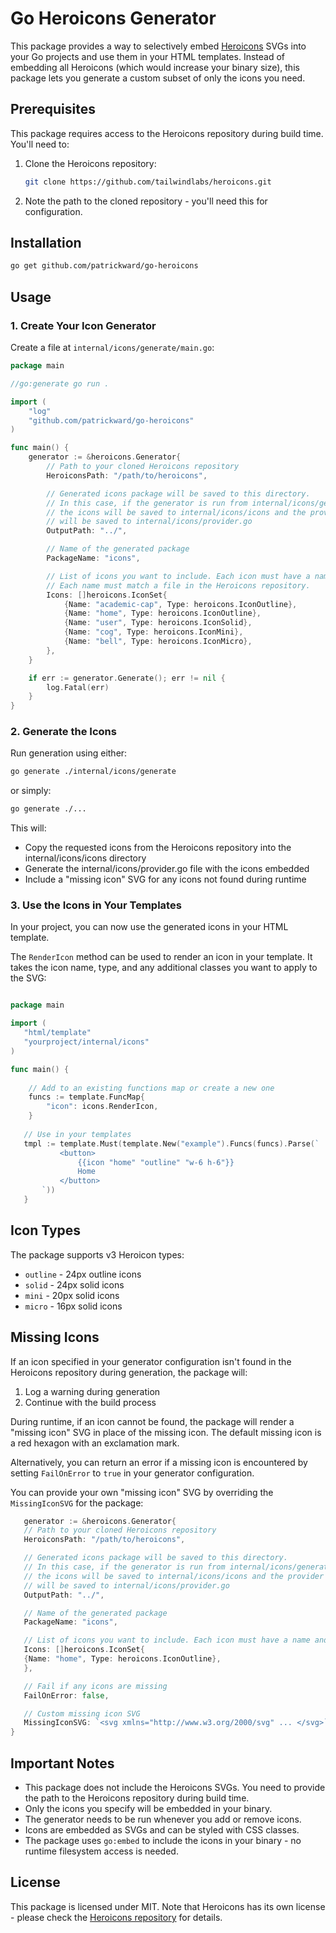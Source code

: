 # Go Heroicons Generator

This package provides a way to selectively embed [Heroicons](https://heroicons.com) SVGs into your Go projects and use them in your HTML templates. Instead of embedding all Heroicons (which would increase your binary size), this package lets you generate a custom subset of only the icons you need.

## Prerequisites

This package requires access to the Heroicons repository during build time. You'll need to:

1. Clone the Heroicons repository:
   ```bash
   git clone https://github.com/tailwindlabs/heroicons.git
   ```

2. Note the path to the cloned repository - you'll need this for configuration.

## Installation

```bash
go get github.com/patrickward/go-heroicons
```

## Usage

### 1. Create Your Icon Generator

Create a file at `internal/icons/generate/main.go`:

```go
package main

//go:generate go run .

import (
	"log"
	"github.com/patrickward/go-heroicons"
)

func main() {
	generator := &heroicons.Generator{
		// Path to your cloned Heroicons repository
		HeroiconsPath: "/path/to/heroicons",

		// Generated icons package will be saved to this directory. 
		// In this case, if the generator is run from internal/icons/generate,
		// the icons will be saved to internal/icons/icons and the provider 
		// will be saved to internal/icons/provider.go
		OutputPath: "../",

		// Name of the generated package
		PackageName: "icons",

		// List of icons you want to include. Each icon must have a name and type.
		// Each name must match a file in the Heroicons repository.
		Icons: []heroicons.IconSet{
			{Name: "academic-cap", Type: heroicons.IconOutline},
			{Name: "home", Type: heroicons.IconOutline},
			{Name: "user", Type: heroicons.IconSolid},
			{Name: "cog", Type: heroicons.IconMini},
			{Name: "bell", Type: heroicons.IconMicro},
		},
	}

	if err := generator.Generate(); err != nil {
		log.Fatal(err)
	}
}

```

### 2. Generate the Icons

Run generation using either:

```bash
go generate ./internal/icons/generate
```

or simply:

```bash
go generate ./...
```

This will:
- Copy the requested icons from the Heroicons repository into the internal/icons/icons directory
- Generate the internal/icons/provider.go file with the icons embedded
- Include a "missing icon" SVG for any icons not found during runtime

### 3. Use the Icons in Your Templates

In your project, you can now use the generated icons in your HTML template. 

The `RenderIcon` method can be used to render an icon in your template. It takes the icon name, type, and any additional classes you want to apply to the SVG:

```go

package main

import (
   "html/template"
   "yourproject/internal/icons"
)

func main() {
	
    // Add to an existing functions map or create a new one
    funcs := template.FuncMap{
        "icon": icons.RenderIcon,
    }
	
   // Use in your templates
   tmpl := template.Must(template.New("example").Funcs(funcs).Parse(`
           <button>
               {{icon "home" "outline" "w-6 h-6"}}
               Home
           </button>
       `))
   }
```

## Icon Types

The package supports v3 Heroicon types: 
- `outline` - 24px outline icons
- `solid` - 24px solid icons
- `mini` - 20px solid icons
- `micro` - 16px solid icons

## Missing Icons

If an icon specified in your generator configuration isn't found in the Heroicons repository during generation, the package will:

1. Log a warning during generation
2. Continue with the build process

During runtime, if an icon cannot be found, the package will render a "missing icon" SVG in place of the missing icon. The default missing icon is a red hexagon with an exclamation mark.

Alternatively, you can return an error if a missing icon is encountered by setting `FailOnError` to `true` in your generator configuration.

You can provide your own "missing icon" SVG by overriding the `MissingIconSVG` for the package:

```go
   generator := &heroicons.Generator{
   // Path to your cloned Heroicons repository
   HeroiconsPath: "/path/to/heroicons",

   // Generated icons package will be saved to this directory. 
   // In this case, if the generator is run from internal/icons/generate,
   // the icons will be saved to internal/icons/icons and the provider 
   // will be saved to internal/icons/provider.go
   OutputPath: "../",

   // Name of the generated package
   PackageName: "icons",

   // List of icons you want to include. Each icon must have a name and type.
   Icons: []heroicons.IconSet{
   {Name: "home", Type: heroicons.IconOutline},
   },

   // Fail if any icons are missing
   FailOnError: false,

   // Custom missing icon SVG
   MissingIconSVG: `<svg xmlns="http://www.w3.org/2000/svg" ... </svg>`,
}

```

## Important Notes

- This package does not include the Heroicons SVGs. You need to provide the path to the Heroicons repository during build time.
- Only the icons you specify will be embedded in your binary.
- The generator needs to be run whenever you add or remove icons.
- Icons are embedded as SVGs and can be styled with CSS classes.
- The package uses `go:embed` to include the icons in your binary - no runtime filesystem access is needed.

## License

This package is licensed under MIT. Note that Heroicons has its own license - please check the [Heroicons repository](https://github.com/tailwindlabs/heroicons) for details.
